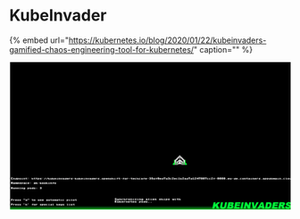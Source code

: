 # KubeInvader

{% embed url="https://kubernetes.io/blog/2020/01/22/kubeinvaders-gamified-chaos-engineering-tool-for-kubernetes/" caption="" %}

![](../../../.gitbook/assets/image%20%28174%29.png)

